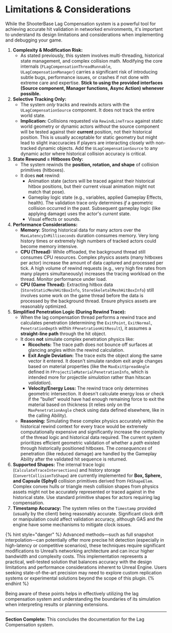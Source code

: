 # Limitations & Considerations

While the ShooterBase Lag Compensation system is a powerful tool for achieving accurate hit validation in networked environments, it's important to understand its design limitations and considerations when implementing and debugging your game.

1. **Complexity & Modification Risk:**
   * As stated previously, this system involves multi-threading, historical state management, and complex collision math. Modifying the core internals (`FLagCompensationThreadRunnable`, `ULagCompensationManager`) carries a significant risk of introducing subtle bugs, performance issues, or crashes if not done with extreme care and expertise. **Stick to using the provided interfaces (Source component, Manager functions, Async Action) whenever possible.**
2. **Selective Tracking Only:**
   * The system _only_ tracks and rewinds actors with the `ULagCompensationSource` component. It does not track the entire world state.
   * **Implication:** Collisions requested via `RewindLineTrace` against static world geometry or dynamic actors _without_ the source component will be tested against their **current** position, not their historical position. This is usually acceptable for static geometry but might lead to slight inaccuracies if players are interacting closely with non-tracked dynamic objects. Add the `ULagCompensationSource` to any dynamic actor where historical collision accuracy is critical.
3. **State Rewound = Hitboxes Only:**
   * The system rewinds the **position, rotation, and shape** of collision primitives (hitboxes).
   * It does **not** rewind:
     * Animation state (actors will be traced against their historical hitbox positions, but their current visual animation might not match that pose).
     * Gameplay logic state (e.g., variables, applied Gameplay Effects, health). The validation trace only determines _if_ a geometric collision occurred in the past. Subsequent gameplay logic (like applying damage) uses the actor's _current_ state.
     * Visual effects or sounds.
4. **Performance Considerations:**
   * **Memory:** Storing historical data for many actors over the `MaxLatencyInMilliseconds` duration consumes memory. Very long history times or extremely high numbers of tracked actors could become memory intensive.
   * **CPU (Thread):** While offloaded, the background thread still consumes CPU resources. Complex physics assets (many hitboxes per actor) increase the amount of data captured and processed per tick. A high volume of rewind requests (e.g., very high fire rates from many players simultaneously) increases the tracing workload on the thread. Monitor performance under load.
   * **CPU (Game Thread):** Extracting hitbox data (`StoreStaticMeshHitBoxInfo`, `StoreSkeletalMeshHitBoxInfo`) still involves some work on the game thread before the data is processed by the background thread. Ensure physics assets are reasonably optimized.
5. **Simplified Penetration Logic (During Rewind Trace):**
   * When the lag compensation thread performs a rewind trace and calculates penetration (determining the `ExitPoint`, `ExitNormal`, `PenetrationDepth` within `FPenetrationHitResult`), it assumes a **straight-line path** through the hit object.
   * It does **not** simulate complex penetration physics like:
     * **Ricochets:** The trace path does not bounce off surfaces at glancing angles within the rewind calculation.
     * **Exit Angle Deviation:** The trace exits the object along the same vector it entered. It doesn't simulate random exit angle changes based on material properties (like the `MaxExitSpreadAngle` defined in `FProjectileMaterialPenetrationInfo`, which is intended more for projectile _simulation_ rather than hitscan _validation_).
     * **Velocity/Energy Loss:** The rewind trace only determines geometric intersection. It doesn't calculate energy loss or check if the "bullet" would have had enough remaining force to exit the material based on thickness (it relies only on the `MaxPenetrationAngle` check using data defined elsewhere, like in the calling Ability).
   * **Reasoning:** Simulating these complex physics accurately within the historical rewind context for every trace would be extremely computationally expensive and significantly increase the complexity of the thread logic and historical data required. The current system prioritizes efficient geometric validation of whether a _path_ existed through historically positioned hitboxes. The _consequences_ of penetration (like reduced damage) are handled by the Gameplay Ability after the validated hit sequence is returned.
6. **Supported Shapes:** The internal trace logic (`CalculateTraceIntersections`) and history storage (`ConvertCollisionToShape`) are currently implemented for **Box, Sphere, and Capsule (Sphyl)** collision primitives derived from `FKShapeElem`. Complex convex hulls or triangle mesh collision shapes from physics assets might not be accurately represented or traced against in the historical state. Use standard primitive shapes for actors requiring lag compensation.
7. **Timestamp Accuracy:** The system relies on the `Timestamp` provided (usually by the client) being reasonably accurate. Significant clock drift or manipulation could affect validation accuracy, although GAS and the engine have some mechanisms to mitigate clock issues.

{% hint style="danger" %}
Advanced methods—such as full snapshot interpolation—can potentially offer more precise hit detection (especially in high-latency or competitive scenarios), these techniques require significant modifications to Unreal’s networking architecture and can incur higher bandwidth and complexity costs. This implementation represents a practical, well-tested solution that balances accuracy with the design limitations and performance considerations inherent to Unreal Engine. Users seeking state-of-the-art precision may need to explore custom replication systems or experimental solutions beyond the scope of this plugin.
{% endhint %}

Being aware of these points helps in effectively utilizing the lag compensation system and understanding the boundaries of its simulation when interpreting results or planning extensions.

***

**Section Complete:** This concludes the documentation for the Lag Compensation system.
